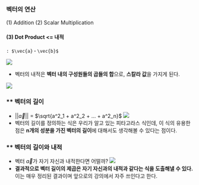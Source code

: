 ### 벡터의 연산
(1) Addition
(2) Scalar Multiplication

#### **(3) Dot Product** <= **내적**
	: $\vec{a}・\vec{b}$

![](1-5-1-1.png)
- 벡터의 내적은 **벡터 내의 구성원들의 곱들의 합**으로, **스칼라 값**을 가지게 된다.

![](1-5-1-2.png)

### ** 벡터의 길이
- $||\vec{a}||$ = $\sqrt{a^2_1 + a^2_2 + ... + a^2_n}$
![](1-5-1-3.png)
- 벡터의 길이를 정의하는 식은 우리가 알고 있는 피타고라스 식인데, 이 식의 유용한 점은 **n개의 성분을 가진 벡터의 길이**에 대해서도 생각해볼 수 있다는 점이다.

### ** 벡터의 길이와 내적
- 벡터 $\vec{a}$가 자기 자신과 내적한다면 어떨까?
![](1-5-1-4.png)
- **결과적으로 벡터 길이의 제곱은 자기 자신과의 내적과 같다는 식을 도출해낼 수 있다.** 이는 매우 정리된 결과이며 앞으로의 강의에서 자주 쓰인다고 한다.